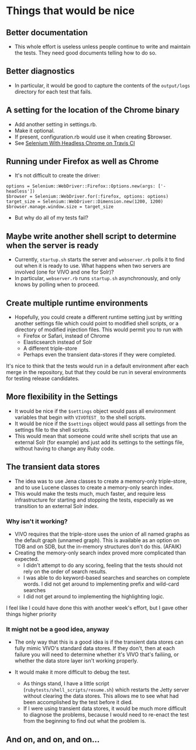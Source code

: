 # Things that would be nice

## Better documentation

* This whole effort is useless unless people continue to write and maintain the tests.
  They need good documents telling how to do so.

## Better diagnostics

* In particular, it would be good to capture the contents of the `output/logs` directory
  for each test that fails. 

## A setting for the location of the Chrome binary

* Add another setting in settings.rb.
* Make it optional.
* If present, configuration.rb would use it when creating $browser.
* See [Selenium With Headless Chrome on Travis CI](https://www.amihaiemil.com/2017/07/14/selenium-headless-chrome-travis.html)

## Running under Firefox as well as Chrome

* It's not difficult to create the driver:

```
options = Selenium::WebDriver::Firefox::Options.new(args: ['-headless'])
$browser = Selenium::WebDriver.for(:firefox, options: options)
target_size = Selenium::WebDriver::Dimension.new(1200, 1200)
$browser.manage.window.size = target_size    
```

* But why do all of my tests fail?

## Maybe write another shell script to determine when the server is ready

* Currently, `startup.sh` starts the server and `webserver.rb` polls it to find out when
  it is ready to use. What happens when two servers are involved (one for VIVO and one for Solr)?
* In particular, `webserver.rb` runs `startup.sh` asynchronously, and only knows by polling
  when to proceed.

## Create multiple runtime environments

* Hopefully, you could create a different runtime setting just by writting
  another settings file which could point to modified shell scripts, or 
  a directory of modified injection files. This would permit you to run with
  * Firefox or Safari, instead of Chrome
  * Elasticsearch instead of Solr
  * A different triple-store
  * Perhaps even the transient data-stores if they were completed.

It's nice to think that the tests would run in a default environment after each
merge in the repository, but that they could be run in several environments for
testing release candidates.
  
## More flexibility in the Settings

* It would be nice if the `$settings` object would pass all environment variables
  that begin with `VIVOTEST_` to the shell scripts.
* It would be nice if the `$settings` object would pass all settings from the 
  settings file to the shell scripts.
* This would mean that someone could write shell scripts that use an external Solr
  (for example) and just add its settings to the settings file, without having
  to change any Ruby code.

## The transient data stores

* The idea was to use Jena classes to create a memory-only triple-store, and
  to use Lucene classes to create a memory-only search index.
* This would make the tests much, much faster, and require less infrastructure
  for starting and stopping the tests, especially as we transition to an external Solr index.
  
### Why isn't it working?

* VIVO requires that the triple-store uses the union of all named graphs as the
  default graph (unnamed graph). This is available as an option on TDB and on 
  SDB, but the in-memory structures don't do this. (AFAIK)
* Creating the memory-only search index proved more complicated than expected.
	* I didn't attempt to do any scoring, feeling that the tests should not
	  rely on the order of search results.
	* I was able to do keyword-based searches and searches on complete
	  words. I did not get around to implementing prefix and wild-card
	  searches
	* I did not get around to implementing the highlighting logic.

I feel like I could have done this with another week's effort, but I gave
other things higher priority

### It might not be a good idea, anyway

* The only way that this is a good idea is if the transient data stores
  can fully mimic VIVO's standard data stores. If they don't, then at each
  failure you will need to determine whether it's VIVO that's failiing,
  or whether the data store layer isn't working properly.
  
* It would make it more difficult to debug the test. 
	* As things stand, I have a little script (`rubytests/shell_scripts/resume.sh`)
	  which restarts the Jetty server without clearing the data stores. This
	  allows me to see what had been accomplished by the test before it died.
	* If I were using transient data stores, it would be much more difficult
	  to diagnose the problems, because I would need to re-enact the test 
	  from the beginning to find out what the problem is.

## And on, and on, and on...